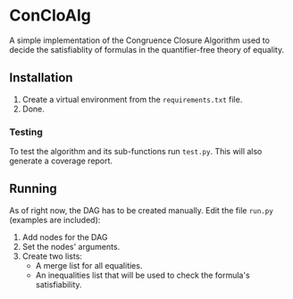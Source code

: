 # ConCloAlg
A simple implementation of the Congruence Closure Algorithm used to decide the satisfiablity of formulas in the quantifier-free theory of equality.

## Installation

1. Create a virtual environment from the `requirements.txt` file.
2. Done.

### Testing

To test the algorithm and its sub-functions run `test.py`. This will also generate a coverage report.

## Running

As of right now, the DAG has to be created manually. Edit the file `run.py` (examples are included):

1. Add nodes for the DAG
2. Set the nodes' arguments.
3. Create two lists:
   * A merge list for all equalities.
   * An inequalities list that will be used to check the formula's satisfiability.
